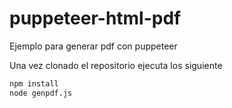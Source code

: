 # puppeteer-html-pdf
Ejemplo para generar pdf con puppeteer

Una vez clonado el repositorio ejecuta los siguiente

```bash
npm install
node genpdf.js
```
